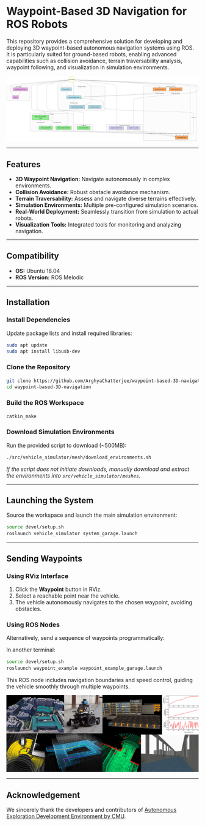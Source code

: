 # Waypoint-Based 3D Navigation for ROS Robots

This repository provides a comprehensive solution for developing and deploying 3D waypoint-based autonomous navigation systems using ROS. It is particularly suited for ground-based robots, enabling advanced capabilities such as collision avoidance, terrain traversability analysis, waypoint following, and visualization in simulation environments.

<div align="center">
  <img src="img/waypoint_3d.png" alt="3D Waypoint Navigation" width="600">
</div>

---

## Features

* **3D Waypoint Navigation:** Navigate autonomously in complex environments.
* **Collision Avoidance:** Robust obstacle avoidance mechanism.
* **Terrain Traversability:** Assess and navigate diverse terrains effectively.
* **Simulation Environments:** Multiple pre-configured simulation scenarios.
* **Real-World Deployment:** Seamlessly transition from simulation to actual robots.
* **Visualization Tools:** Integrated tools for monitoring and analyzing navigation.

---

## Compatibility

* **OS:** Ubuntu 18.04
* **ROS Version:** ROS Melodic

---

## Installation

### Install Dependencies

Update package lists and install required libraries:

```bash
sudo apt update
sudo apt install libusb-dev
```

### Clone the Repository

```bash
git clone https://github.com/ArghyaChatterjee/waypoint-based-3D-navigation.git
cd waypoint-based-3D-navigation
```

### Build the ROS Workspace

```bash
catkin_make
```

### Download Simulation Environments

Run the provided script to download (\~500MB):

```bash
./src/vehicle_simulator/mesh/download_environments.sh
```

*If the script does not initiate downloads, manually download and extract the environments into `src/vehicle_simulator/meshes`.*

---

## Launching the System

Source the workspace and launch the main simulation environment:

```bash
source devel/setup.sh
roslaunch vehicle_simulator system_garage.launch
```

---

## Sending Waypoints

### Using RViz Interface

1. Click the **Waypoint** button in RViz.
2. Select a reachable point near the vehicle.
3. The vehicle autonomously navigates to the chosen waypoint, avoiding obstacles.

### Using ROS Nodes

Alternatively, send a sequence of waypoints programmatically:

In another terminal:

```bash
source devel/setup.sh
roslaunch waypoint_example waypoint_example_garage.launch
```

This ROS node includes navigation boundaries and speed control, guiding the vehicle smoothly through multiple waypoints.

<div align="center">
  <img src="img/header.jpg" alt="ROS Waypoint Navigation" width="600">
</div>

---

## Acknowledgement 
We sincerely thank the developers and contributors of [Autonomous Exploration Development Environment by CMU](https://github.com/HongbiaoZ/autonomous_exploration_development_environment).
